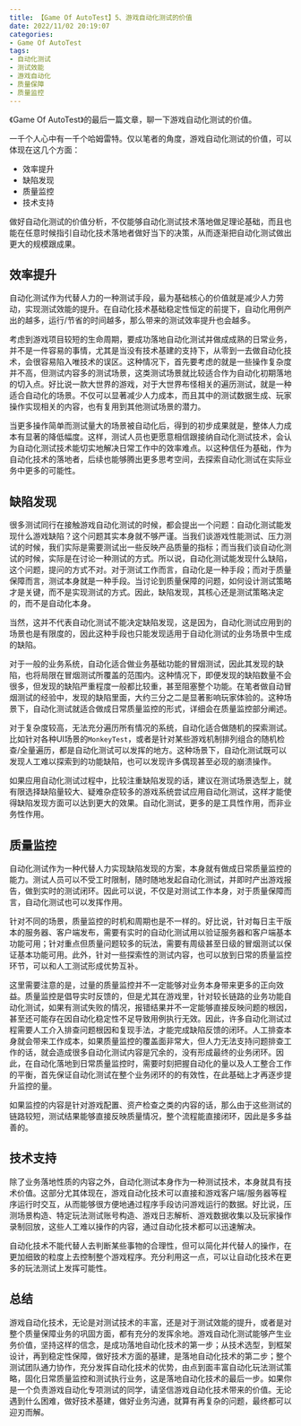 ```yaml
---
title: 【Game Of AutoTest】5、游戏自动化测试的价值
date: 2022/11/02 20:19:07
categories:
- Game Of AutoTest
tags:
- 自动化测试
- 测试效能
- 游戏自动化
- 质量保障
- 质量监控
---
```


《Game Of AutoTest》的最后一篇文章，聊一下游戏自动化测试的价值。

一千个人心中有一千个哈姆雷特。仅以笔者的角度，游戏自动化测试的价值，可以体现在这几个方面：

- 效率提升
- 缺陷发现
- 质量监控
- 技术支持

做好自动化测试的价值分析，不仅能够自动化测试技术落地做足理论基础，而且也能在任意时候指引自动化技术落地者做好当下的决策，从而逐渐把自动化测试做出更大的规模跟成果。

<!-- more -->

## 效率提升

自动化测试作为代替人力的一种测试手段，最为基础核心的价值就是减少人力劳动，实现测试效能的提升。在自动化技术基础稳定性恒定的前提下，自动化用例产出的越多，运行/节省的时间越多，那么带来的测试效率提升也会越多。

考虑到游戏项目较短的生命周期，要成功落地自动化测试并做成成熟的日常业务，并不是一件容易的事情，尤其是当没有技术基建的支持下，从零到一去做自动化技术，会很容易陷入唯技术的误区。这种情况下，首先要考虑的就是一些操作复杂度并不高，但测试内容多的测试场景，这类测试场景就比较适合作为自动化初期落地的切入点。好比说一款大世界的游戏，对于大世界布怪相关的遍历测试，就是一种适合自动化的场景。不仅可以显著减少人力成本，而且其中的测试数据生成、玩家操作实现相关的内容，也有复用到其他测试场景的潜力。

当更多操作简单而测试量大的场景被自动化后，得到的初步成果就是，整体人力成本有显著的降低幅度。这样，测试人员也更愿意相信跟接纳自动化测试技术，会认为自动化测试技术能切实地解决日常工作中的效率难点。以这种信任为基础，作为自动化技术的落地者，后续也能够腾出更多思考空间，去探索自动化测试在实际业务中更多的可能性。

## 缺陷发现

很多测试同行在接触游戏自动化测试的时候，都会提出一个问题：自动化测试能发现什么游戏缺陷？这个问题其实本身就不够严谨。当我们谈游戏性能测试、压力测试的时候，我们实际是需要测试出一些反映产品质量的指标；而当我们谈自动化测试的时候，实际是在讨论一种测试的方式。所以说，自动化测试能发现什么缺陷，这个问题，提问的方式不对。对于测试工作而言，自动化是一种手段；而对于质量保障而言，测试本身就是一种手段。当讨论到质量保障的问题，如何设计测试策略才是关键，而不是实现测试的方式。因此，缺陷发现，其核心还是测试策略决定的，而不是自动化本身。

当然，这并不代表自动化测试不能决定缺陷发现，这是因为，自动化测试应用到的场景也是有限度的，因此这种手段也只能发现适用于自动化测试的业务场景中生成的缺陷。

对于一般的业务系统，自动化适合做业务基础功能的冒烟测试，因此其发现的缺陷，也将局限在冒烟测试所覆盖的范围内。这种情况下，即便发现的缺陷数量不会很多，但发现的缺陷严重程度一般都比较重，甚至阻塞整个功能。在笔者做自动冒烟测试的经验中，发现的缺陷里面，大约三分之二是显著影响玩家体验的。这种场景下，自动化测试就适合做成日常质量监控的形式，详细会在质量监控部分阐述。

对于复杂度较高，无法充分遍历所有情况的系统，自动化适合做随机的探索测试。比如针对各种UI场景的`MonkeyTest`，或者是针对某些游戏机制排列组合的随机检查/全量遍历，都是自动化测试可以发挥的地方。这种场景下，自动化测试既可以发现人工难以探索到的功能缺陷，也可以发现许多偶现甚至必现的崩溃操作。

如果应用自动化测试过程中，比较注重缺陷发现的话，建议在测试场景选型上，就有限选择缺陷量较大、疑难杂症较多的游戏系统尝试应用自动化测试，这样才能使得缺陷发现方面可以达到更大的效果。自动化测试，更多的是工具性作用，而非业务性作用。

## 质量监控

自动化测试作为一种代替人力实现缺陷发现的方案，本身就有做成日常质量监控的能力。测试人员可以不受工时限制，随时随地发起自动化测试，并即时产出游戏报告，做到实时的测试闭环。因此可以说，不仅是对测试工作本身，对于质量保障而言，自动化测试也可以发挥作用。

针对不同的场景，质量监控的时机和周期也是不一样的。好比说，针对每日主干版本的服务器、客户端发布，需要有实时的自动化测试用以验证服务器和客户端基本功能可用；针对重点但质量问题较多的玩法，需要有周级甚至日级的冒烟测试以保证基本功能可用。此外，针对一些探索性的测试内容，也可以放到日常的质量监控环节，可以和人工测试形成优势互补。

这里需要注意的是，过量的质量监控并不一定能够对业务本身带来更多的正向效益。质量监控是倡导实时反馈的，但是尤其在游戏里，针对较长链路的业务功能自动化测试，如果有测试失败的情况，报错结果并不一定能够直接反映问题的根因，甚至还可能存在因自动化稳定性不足导致用例执行无效。因此，许多自动化测试过程需要人工介入排查问题根因和复现手法，才能完成缺陷反馈的闭环。人工排查本身就会带来工作成本，如果质量监控的覆盖面非常大，但人力无法支持问题排查工作的话，就会造成很多自动化测试内容是冗余的，没有形成最终的业务闭环。因此，在自动化落地到日常质量监控时，需要时刻把握自动化的量以及人工整合工作的平衡，首先保证自动化测试在整个业务闭环的的有效性，在此基础上才再逐步提升监控的量。

如果监控的内容是针对游戏配置、资产检查之类的内容的话，那么由于这些测试的链路较短，测试结果能够直接反映质量情况，整个流程能直接闭环，因此是多多益善的。

## 技术支持

除了业务落地性质的内容之外，自动化测试本身作为一种测试技术，本身就具有技术价值。这部分尤其体现在，游戏自动化技术可以直接和游戏客户端/服务器等程序运行时交互，从而能够很方便地通过程序手段访问游戏运行的数据。好比说，压测场景构造、特定玩法测试账号构造、游戏日志解析、游戏数据收集以及玩家操作录制回放，这些人工难以操作的内容，通过自动化技术都可以迅速解决。

自动化技术不能代替人去判断某些事物的合理性，但可以简化并代替人的操作，在更加细致的粒度上去控制整个游戏程序。充分利用这一点，可以让自动化技术在更多的玩法测试上发挥可能性。

## 总结

游戏自动化技术，无论是对测试技术的丰富，还是对于测试效能的提升，或者是对整个质量保障业务的巩固方面，都有充分的发挥余地。游戏自动化测试能够产生业务价值，坚持这样的信念，是成功落地自动化技术的第一步；从技术选型，到框架设计，再到稳定性保障，做好技术方面的基建，是落地自动化技术的第二步；整个测试团队通力协作，充分发挥自动化技术的优势，由点到面丰富自动化玩法测试策略，固化日常质量监控和测试执行业务，这是落地自动化技术的最后一步。如果你是一个负责游戏自动化专项测试的同学，请坚信游戏自动化技术带来的价值。无论遇到什么困难，做好技术基建，做好业务沟通，就算有再复杂的问题，最终都可以迎刃而解。

